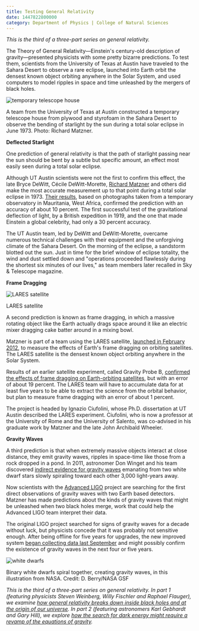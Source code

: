 ```yaml
--- 
title: Testing General Relativity
date: 1447822800000
category: Department of Physics | College of Natural Sciences
---
```


_This is the third of a three-part series on general relativity._

The Theory of General Relativity—Einstein's century-old description of gravity—presented physicists with some pretty bizarre predictions. To test them, scientists from the University of Texas at Austin have traveled to the Sahara Desert to observe a rare eclipse, launched into Earth orbit the densest known object orbiting anywhere in the Solar System, and used computers to model ripples in space and time unleashed by the mergers of black holes.

![temporary telescope house](http://research.utexas.edu/showcase/assets/js/fileman/Uploads/temporary_telescope_house.jpg)

A team from the University of Texas at Austin constructed a temporary telescope house from plywood and styrofoam in the Sahara Desert to observe the bending of starlight by the sun during a total solar eclipse in June 1973. Photo: Richard Matzner.

**Deflected Starlight**

One prediction of general relativity is that the path of starlight passing near the sun should be bent by a subtle but specific amount, an effect most easily seen during a total solar eclipse.

Although UT Austin scientists were not the first to confirm this effect, the late Bryce DeWitt, Cécile DeWitt-Morette, [Richard Matzner](https://cns.utexas.edu/component/cobalt/item/18-physics/449-matzner-richard-a?Itemid=830) and others did make the most accurate measurement up to that point during a total solar eclipse in 1973. [Their results](http://articles.adsabs.harvard.edu/cgi-bin/nph-iarticle_query?1976AJ.....81..452B&defaultprint=YES&page_ind=0&filetype=.pdf), based on photographs taken from a temporary observatory in Mauritania, West Africa, confirmed the prediction with an accuracy of about 10 percent. The first successful test of the gravitational deflection of light, by a British expedition in 1919, and the one that made Einstein a global celebrity, had only a 30 percent accuracy.

The UT Austin team, led by DeWitt and DeWitt-Morette, overcame numerous technical challenges with their equipment and the unforgiving climate of the Sahara Desert. On the morning of the eclipse, a sandstorm blotted out the sun. Just in time for the brief window of eclipse totality, the wind and dust settled down and "operations proceeded flawlessly during the shortest six minutes of our lives," as team members later recalled in Sky & Telescope magazine. 

**Frame Dragging**

![LARES satellite](http://research.utexas.edu/showcase/assets/js/fileman/Uploads/LARES_satellite.jpg)

LARES satellite

A second prediction is known as frame dragging, in which a massive rotating object like the Earth actually drags space around it like an electric mixer dragging cake batter around in a mixing bowl. 

Matzner is part of a team using the LARES satellite, [launched in February 2012](https://cns.utexas.edu/news/matzner-lares), to measure the effects of Earth's frame dragging on orbiting satellites. The LARES satellite is the densest known object orbiting anywhere in the Solar System.

Results of an earlier satellite experiment, called Gravity Probe B, [confirmed the effects of frame dragging on Earth-orbiting satellites](https://en.wikipedia.org/wiki/Gravity_Probe_B), but with an error of about 19 percent. The LARES team will have to accumulate data for at least five years to be able to extract the science from the orbital behavior, but plan to measure frame dragging with an error of about 1 percent.

The project is headed by Ignazio Ciufolini, whose Ph.D. dissertation at UT Austin described the LARES experiment. Ciufolini, who is now a professor at the University of Rome and the University of Salento, was co-advised in his graduate work by Matzner and the late John Archibald Wheeler.

**Gravity Waves**

A third prediction is that when extremely massive objects interact at close distance, they emit gravity waves, ripples in space-time like those from a rock dropped in a pond. In 2011, astronomer Don Winget and his team discovered [indirect evidence for gravity waves](https://cns.utexas.edu/news/astronomers-test-einstein-in-a-new-regime-using-pair-of-burnt-out-stars) emanating from two white dwarf stars slowly spiraling toward each other 3,000 light-years away.

Now scientists with the [Advanced LIGO](https://www.advancedligo.mit.edu/) project are searching for the first direct observations of gravity waves with two Earth based detectors. Matzner has made predictions about the kinds of gravity waves that might be unleashed when two black holes merge, work that could help the Advanced LIGO team interpret their data.

The original LIGO project searched for signs of gravity waves for a decade without luck, but physicists concede that it was probably not sensitive enough. After being offline for five years for upgrades, the new improved system [began collecting data last September](http://www.bbc.com/news/science-environment-34298363) and might possibly confirm the existence of gravity waves in the next four or five years.

![white dwarfs](http://research.utexas.edu/showcase/assets/js/fileman/Uploads/white_dwarfs.jpg)

Binary white dwarfs spiral together, creating gravity waves, in this illustration from NASA. Credit: D. Berry/NASA GSF

_This is the third of a three-part series on general relativity. In part 1 (featuring physicists Steven Weinberg, Willy Fischler and Raphael Flauger), we examine [how general relativity breaks down inside black holes and at the origin of our universe](https://cns.utexas.edu/news/can-general-relativity-at-100-withstand-some-holes). In part 2 (featuring astronomers Karl Gebhardt and Gary Hill), we explore [how the search for dark energy might require a revamp of the equations of gravity](https://cns.utexas.edu/news/the-race-for-dark-energy)._